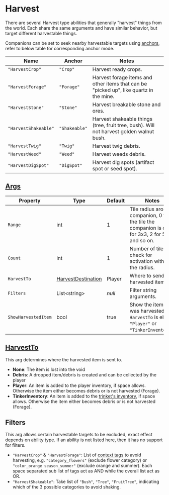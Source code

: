 # Harvest

There are several Harvest type abilities that generally "harvest" things from the world. Each share the same arguments and have similar behavior, but target different harvestable things.

Companions can be set to seek nearby harvestable targets using [anchors](3.1-Anchors.md), refer to below table for corresponding anchor mode.

| Name | Anchor | Notes |
| ---- | ------ | ----- |
| `"HarvestCrop"` | `"Crop"` | Harvest ready crops. |
| `"HarvestForage"` | `"Forage"` | Harvest forage items and other items that can be "picked up", like quartz in the mine. |
| `"HarvestStone"` | `"Stone"` | Harvest breakable stone and ores. |
| `"HarvestShakeable"` | `"Shakeable"` | Harvest shakeable things (tree, fruit tree, bush). Will not harvest golden walnut bush. |
| `"HarvestTwig"` | `"Twig"` | Harvest twig debris. |
| `"HarvestWeed"` | `"Weed"` | Harvest weeds debris. |
| `"HarvestDigSpot"` | `"DigSpot"` | Harvest dig spots (artifact spot or seed spot). |

## [Args](~/api/TrinketTinker.Models.AbilityArgs.HarvestArgs.yml)

| Property | Type | Default | Notes |
| -------- | ---- | ------- | ----- |
| `Range` | int | 1 | Tile radius around companion, 0 for the tile the companion is on, 1 for 3x3, 2 for 5x5, and so on. |
| `Count` | int | 1 | Number of tiles to check for activation within the radius. |
| `HarvestTo` | [HarvestDestination](~/api/TrinketTinker.Models.AbilityArgs.HarvestDestination.yml) | Player | Where to send the harvested item. |
| `Filters` | List\<string\> | _null_ | Filter string arguments. |
| `ShowHarvestedItem` | bool | true | Show the item that was harvested, if `HarvestTo` is either `"Player"` or `"TinkerInventory"`. |

## [HarvestTo](~/api/TrinketTinker.Models.AbilityArgs.HarvestDestination.yml)

This arg determines where the harvested item is sent to.

- **None**: The item is lost into the void
- **Debris**: A dropped item/debris is created and can be collected by the player
- **Player**: An item is added to the player inventory, if space allows. Otherwise the item either becomes debris or is not harvested (Forage).
- **TinkerInventory**: An item is added to the [trinket's inventory](5-Inventory.md), if space allows. Otherwise the item either becomes debris or is not harvested (Forage).

## Filters

This arg allows certain harvestable targets to be excluded, exact effect depends on ability type. If an ability is not listed here, then it has no support for filters.

- `"HarvestCrop"` & `"HarvestForage"`: List of [context tags](https://stardewvalleywiki.com/Modding:Common_data_field_types#Context_tag) to avoid harvesting, e.g. `"category_flowers"` (exclude flower category) or `"color_orange season_summer"` (exclude orange and summer). Each space separated sub list of tags act as AND while the overall list act as OR.
- `"HarvestShakeable"`: Take list of `"Bush"`, `"Tree"`, `"FruitTree"`, indicating which of the 3 possible categories to avoid shaking.
